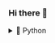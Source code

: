 ### Hi there 👋
<details>
<summary> 🐍 Python</summary>

[CS50 Introduction to Programming with Python](https://github.com/richardnj14/CS50_Python)

[CSTR dynamic model](https://github.com/richardnj14/CSTR-model)

</details>

<!--
**richardnj14/richardnj14** is a ✨ _special_ ✨ repository because its `README.md` (this file) appears on your GitHub profile.

Here are some ideas to get you started:

- 🔭 I’m currently working on ...
- 🌱 I’m currently learning ...
- 👯 I’m looking to collaborate on ...
- 🤔 I’m looking for help with ...
- 💬 Ask me about ...
- 📫 How to reach me: ...
- 😄 Pronouns: ...
- ⚡ Fun fact: ...
-->
